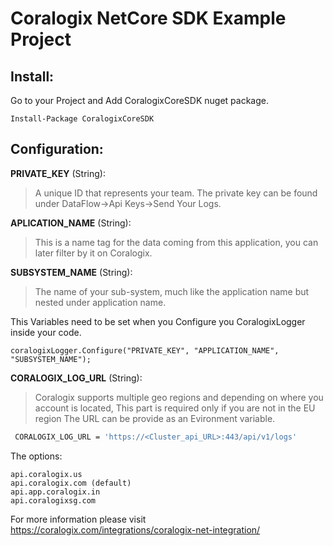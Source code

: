 # Coralogix NetCore SDK Example Project

## Install:
Go to your Project and Add CoralogixCoreSDK nuget package.
```
Install-Package CoralogixCoreSDK
```

## Configuration:

**PRIVATE_KEY** (String): 
> A unique ID that represents your team. The private key can be found under DataFlow->Api Keys->Send Your Logs. 

**APLICATION_NAME** (String): 
>This is a name tag for the data coming from this application, you can later filter by it on Coralogix.

**SUBSYSTEM_NAME** (String): 
>The name of your sub-system, much like the application name but nested under application name.

This Variables need to be set when you Configure you CoralogixLogger inside your code.
```
coralogixLogger.Configure("PRIVATE_KEY", "APPLICATION_NAME", "SUBSYSTEM_NAME");

```

**CORALOGIX_LOG_URL** (String):
>Coralogix supports multiple geo regions and depending on where you account is located, 
>This part is required only if you are not in the EU region
>The URL can be provide as an Evironment variable.
```bash
 CORALOGIX_LOG_URL = 'https://<Cluster_api_URL>:443/api/v1/logs'
```
The options:
```
api.coralogix.us 
api.coralogix.com (default)
api.app.coralogix.in
api.coralogixsg.com
```

For more information please visit https://coralogix.com/integrations/coralogix-net-integration/
